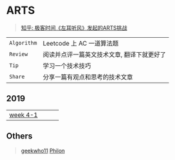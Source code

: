 # ARTS 
> [知乎: 极客时间《左耳听风》发起的ARTS挑战](https://www.zhihu.com/question/301150832)

|  |  |
|:----|:----|
| `Algorithm` | Leetcode 上 AC 一道算法题
| `Review` | 阅读并点评一篇英文技术文章, 翻译下就更好了
| `Tip` | 学习一个技术技巧
| `Share` | 分享一篇有观点和思考的技术文章

## 2019 
|  |  |  |  |
|:---|:---|:---|:---|
| [week 4-1](2019/04/1.md) |  |  |  |


## Others
> [geekwho11](https://github.com/geekwho11/keep.arts.xbcme)
> [Philon](https://github.com/Philon/arts)
